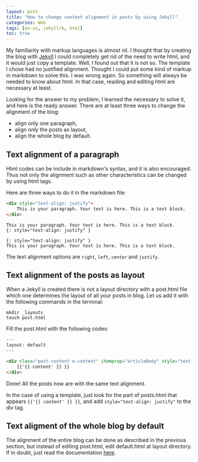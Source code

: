 ```yaml
---
layout: post
title: "How to change content alignment in posts by using Jekyll"
categories: Web
tags: [en-us, jekyllrb, html]
toc: true
---
```


My familiarity with markup languages ​​is almost nil. I thought that by creating the blog with [Jekyll](https://jekyllrb.com) I could completely get rid of the need to write html, and it would just copy a template. Well, I found out that it is not so. The template I chose had no justified alignment. Thought I could put some kind of markup in markdown to solve this. I was wrong again. So something will always be needed to know about html. In that case, reading and editing html are necessary at least.

Looking for the answer to my problem, I learned the necessary to solve it, and here is the ready answer. There are at least three ways to change the alignment of the blog:

- align only one paragraph,
- align only the posts as layout,
- align the whole blog by default.

## Text alignment of a paragraph

Html codes can be include in markdown's syntax, and it is also encouraged. Thus not only the alignment such as other characteristics can be changed by using html tags.

Here are three ways to do it in the markdown file:

```html
<div style="text-align: justify">
    This is your paragraph. Your text is here. This is a text block.
</div>
```

```
This is your paragraph. Your text is here. This is a text block.
{: style="text-align: justify" }
```

```
{: style="text-align: justify" }
This is your paragraph. Your text is here. This is a text block.
```

The text alignment options are `right`, `left`, `center` and `justify`.

## Text alignment of the posts as layout

When a Jekyll is created there is not a layout directory with a post.html file which one determines the layout of all your posts in blog. Let us add it with the following commands in the terminal:

```
mkdir _layouts
touch post.html
```

Fill the post.html with the following codes:

```html
---
layout: default
---

<div class="post-content e-content" itemprop="articleBody" style="text-align: justify">
    {{'{{ content' }} }}
</div>
```

Done! All the posts now are with the same text alignment.

In the case of using a template, just look for the part of posts.html that appears `{{'{{ content' }} }}`, and add `style="text-align: justify"` to the div tag.

## Text aligment of the whole blog by default

The alignment of the entire blog can be done as described in the previous section, but instead of editing post.html, edit default.html at layout directory. If in doubt, just read the documentation [here](https://jekyllrb.com/docs/layouts/).